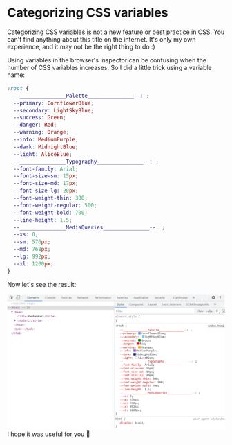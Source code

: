 # Categorizing CSS variables 
Categorizing CSS variables is not a new feature or best practice in CSS. You can't find anything about this title on the internet. It's only my own experience, and it may not be the right thing to do :)

Using variables in the browser's inspector can be confusing when the number of CSS variables increases. So I did a little trick using a variable name:

```css
:root {
  --_______________Palette_______________--: ;
  --primary: CornflowerBlue;
  --secondary: LightSkyBlue;
  --success: Green;
  --danger: Red;
  --warning: Orange;
  --info: MediumPurple;
  --dark: MidnightBlue;
  --light: AliceBlue;
  --_______________Typography_______________--: ;
  --font-family: Arial;
  --font-size-sm: 15px;
  --font-size-md: 17px;
  --font-size-lg: 20px;
  --font-weight-thin: 300;
  --font-weight-regular: 500;
  --font-weight-bold: 700;
  --line-height: 1.5;
  --_______________MediaQueries_______________--: ;
  --xs: 0;
  --sm: 576px;
  --md: 768px;
  --lg: 992px;
  --xl: 1200px;
}
```

Now let's see the result:
<div style="text-align: center;">
  <img src="./browser-inspect.png" alt="categorizing css variables in browsers">
</div>
I hope it was useful for you 🌺

